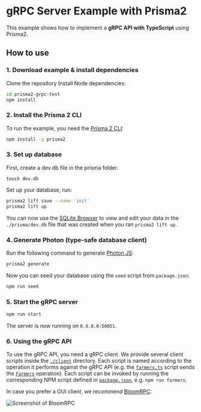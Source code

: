 # gRPC Server Example with Prisma2

This example shows how to implement a **gRPC API with TypeScript** using Prisma2.

## How to use

### 1. Download example & install dependencies

Clone the repository
Install Node dependencies:

```sh
cd prisma2-grpc-test
npm install
```

### 2. Install the Prisma 2 CLI

To run the example, you need the [Prisma 2 CLI](https://github.com/prisma/prisma2/blob/master/docs/prisma-2-cli.md):

```sh
npm install -g prisma2
```

### 3. Set up database
First, create a dev.db file in the prisma folder.
```jshint
touch dev.db
```

Set up your database, run:

```sh
prisma2 lift save --name 'init'
prisma2 lift up
```

You can now use the [SQLite Browser](https://sqlitebrowser.org/) to view and edit your data in the `./prisma/dev.db` file that was created when you ran `prisma2 lift up`.

### 4. Generate Photon (type-safe database client)

Run the following command to generate [Photon JS](https://photonjs.prisma.io/):

```sh
prisma2 generate
```

Now you can seed your database using the `seed` script from `package.json`:

```sh
npm run seed
```

### 5. Start the gRPC server

```sh
npm run start
```

The server is now running on `0.0.0.0:50051`.

### 6. Using the gRPC API

To use the gRPC API, you need a gRPC client. We provide several client scripts inside the [`./client`](./client) directory. Each script is named according to the operation it performs against the gRPC API (e.g. the [`farmers.ts`](./client/farmers.ts) script sends the [`Farmers`](./service.proto) operation). Each script can be invoked by running the corresponding NPM script defined in [`package.json`](./package.json), e.g. `npm run farmers`.

In case you prefer a GUI client, we recommend [BloomRPC](https://github.com/uw-labs/bloomrpc):

![Screenshot of BloomRPC](https://imgur.com/0EiIo03.png)